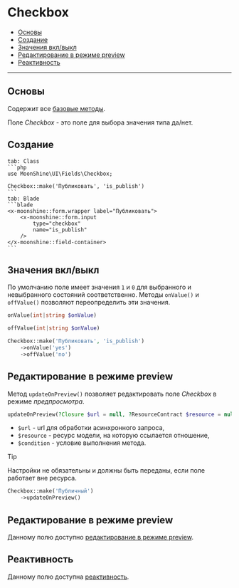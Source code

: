 # Checkbox

- [Основы](#basics)
- [Создание](#make)
- [Значения вкл/выкл](#on-off)
- [Редактирование в режиме preview](#preview-edit)
- [Реактивность](#reactive)

---

<a name="basics"></a>
## Основы

Содержит все [базовые методы](/docs/{{version}}/fields/basic-methods).

Поле *Checkbox* - это поле для выбора значения типа да/нет.

<a name="make"></a>
## Создание

~~~tabs
tab: Class
```php
use MoonShine\UI\Fields\Checkbox; 

Checkbox::make('Публиковать', 'is_publish') 
```
tab: Blade
```blade
<x-moonshine::form.wrapper label="Публиковать">
    <x-moonshine::form.input
        type="checkbox"
        name="is_publish"
    />
</x-moonshine::field-container>
```
~~~

<a name="on-off"></a>
## Значения вкл/выкл

По умолчанию поле имеет значения `1` и `0` для выбранного и невыбранного состояний соответственно. Методы `onValue()` и `offValue()` позволяют переопределить эти значения.

```php
onValue(int|string $onValue)
```

```php
offValue(int|string $onValue)
```

```php
Checkbox::make('Публиковать', 'is_publish')
    ->onValue('yes')
    ->offValue('no')
```

<a name="editing-in-preview"></a>
## Редактирование в режиме preview

Метод `updateOnPreview()` позволяет редактировать поле *Checkbox* в режиме *предпросмотра*.

```php
updateOnPreview(?Closure $url = null, ?ResourceContract $resource = null, mixed $condition = null)
```

- `$url` - url для обработки асинхронного запроса,
- `$resource` - ресурс модели, на которую ссылается отношение,
- `$condition` - условие выполнения метода.

> [!TIP]
> Настройки не обязательны и должны быть переданы, если поле работает вне ресурса.

```php
Checkbox::make('Публичный')
    ->updateOnPreview()
```

<a name="preview-edit"></a>
## Редактирование в режиме preview

Данному полю доступно [редактирование в режиме preview](/docs/{{version}}/fields/basic-methods.md#preview-edit).

<a name="reactive"></a>
## Реактивность

Данному полю доступна [реактивность](/docs/{{version}}/fields/basic-methods.md#reactive).